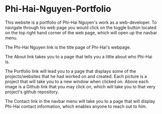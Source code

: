 # Phi-Hai-Nguyen-Portfolio
This website is a portfolio of Phi-Hai Nguyen's work as a web-developer. To navigate through his web page you would click on the toggle button located on the top right hand corner of the web page, which will open up the navbar menu.

The Phi-Hai Nguyen link is the title page of Phi-Hai's webpage.

The About link takes you to a page that tells you a little about who Phi-Hai is.

The Portfolio link will lead you to a page that displays some of the projects/websites that he had worked on and created. 
    Each picture is a project that will take you to a new window when clicked on. 
    Above each image is a Github link that you may click on, which will take you to that very project's github repository.

The Contact link in the navbar menu will take you to a page that will display Phi-Hai contact information, which enables anyone to reach out to him.